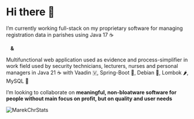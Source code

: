 # Hi there 👋
I’m currently working full-stack on my proprietary software for managing registration data in parishes using Java 17 ☕

&nbsp;&nbsp;&nbsp;**&**

Multifunctional web application used as evidence and process-simplifier in work field used by security technicians, lecturers, nurses and personal managers in Java 21 ☕ with Vaadin 🇻, Spring-Boot 🍃, Debian 🐧, Lombok 🌶️, MySQL 🐬

I’m looking to collaborate on **meaningful, non-bloatware software for people without main focus on profit, but on quality and user needs** 

<p><img src="https://github-readme-stats.vercel.app/api?username=MarekChr&show_icons=true&locale=en&theme=dark" alt="MarekChrStats" /></p>
